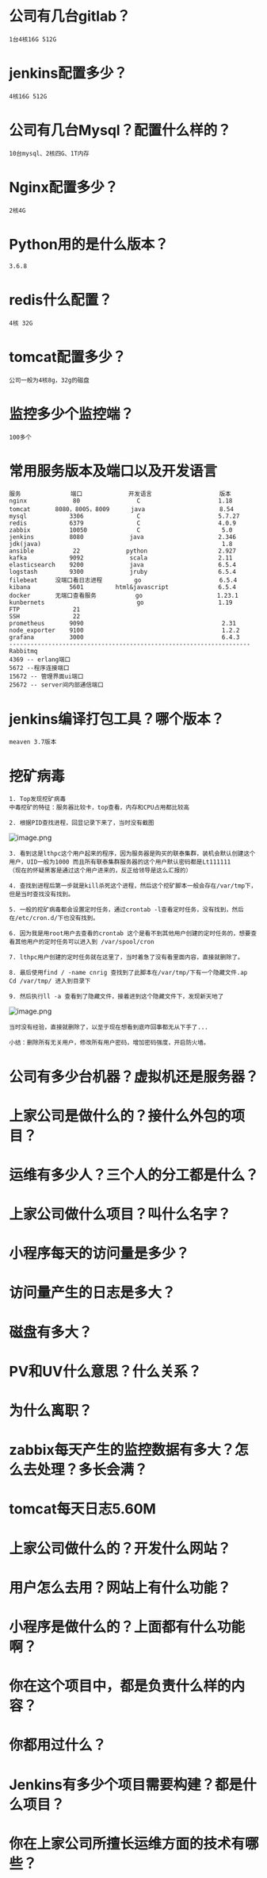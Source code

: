 # 公司有几台gitlab？

```
1台4核16G 512G
```

# jenkins配置多少？

```
4核16G 512G
```

# 公司有几台Mysql？配置什么样的？

```
10台mysql、2核四G、1T内存
```

# Nginx配置多少？

```
2核4G
```

# Python用的是什么版本？

```
3.6.8
```

# redis什么配置？

```
4核 32G
```

# tomcat配置多少？

```
公司一般为4核8g，32g的磁盘
```

# 监控多少个监控端？

```
100多个
```

# 常用服务版本及端口以及开发语言

```shell
服务              端口             开发语言                   版本
nginx             80                C                      1.18
tomcat       8080，8005，8009      java                     8.54
mysql            3306               C                      5.7.27
redis            6379               C                      4.0.9
zabbix           10050              C                       5.0
jenkins          8080             java                     2.346
jdk(java)                                                   1.8
ansible           22             python                    2.927
kafka            9092             scala                    2.11
elasticsearch    9200             java                     6.5.4
logstash         9300             jruby                    6.5.4
filebeat     没端口看日志进程         go                      6.5.4
kibana           5601         html&javascript              6.5.4
docker       无端口查看服务           go                     1.23.1
kunbernets                          go                     1.19
FTP               21                                             
SSH               22
prometheus       9090                                       2.31
node_exporter    9100                                       1.2.2
grafana          3000                                       6.4.3
--------------------------------------------------------------------
Rabbitmq
4369 -- erlang端口
5672 --程序连接端口
15672 -- 管理界面ui端口
25672 -- server间内部通信端口
```



# jenkins编译打包工具？哪个版本？

```
meaven 3.7版本
```

# 挖矿病毒

```
1. Top发现挖矿病毒
中毒挖矿的特征：服务器比较卡，top查看，内存和CPU占用都比较高

2. 根据PID查找进程，回显记录下来了，当时没有截图
```

![image.png](assets/Production/1650524288394-ee4c1d80-204b-41df-b0f2-f528252323ca.png)

```
3. 看到这是lthpc这个用户起来的程序，因为服务器是购买的联泰集群，装机会默认创建这个用户，UID一般为1000 而且所有联泰集群服务器的这个用户默认密码都是Lt111111
（现在的怀疑黑客是通过这个用户进来的，反正给领导是这么汇报的）

4. 查找到进程后第一步就是kill杀死这个进程，然后这个挖矿脚本一般会存在/var/tmp下，但是当时查找没有找到。

5. 一般的挖矿病毒都会设置定时任务，通过crontab -l查看定时任务，没有找到，然后在/etc/cron.d/下也没有找到。

6. 因为我是用root用户去查看的crontab 这个是看不到其他用户创建的定时任务的，想要查看其他用户的定时任务可以进入到 /var/spool/cron

7. lthpc用户创建的定时任务就在这里了，当时着急了没有看里面内容，直接就删除了。

8. 最后使用find / -name cnrig 查找到了此脚本在/var/tmp/下有一个隐藏文件.ap
Cd /var/tmp/ 进入到目录下

9. 然后执行ll -a 查看到了隐藏文件，接着进到这个隐藏文件下，发现新天地了
```

![image.png](assets/Production/1650524355857-b50d6175-662d-4a79-a076-fabd0ee94969.png)

```
当时没有经验，直接就删除了，以至于现在想看到底咋回事都无从下手了...

小结：删除所有无关用户，修改所有用户密码，增加密码强度，开启防火墙。
```



# 公司有多少台机器？虚拟机还是服务器？

# 上家公司是做什么的？接什么外包的项目？

# 运维有多少人？三个人的分工都是什么？

# 上家公司做什么项目？叫什么名字？

# 小程序每天的访问量是多少？

# 访问量产生的日志是多大？

# 磁盘有多大？

# PV和UV什么意思？什么关系？

# 为什么离职？

# zabbix每天产生的监控数据有多大？怎么去处理？多长会满？

# tomcat每天日志5.60M

# 上家公司做什么的？开发什么网站？

# 用户怎么去用？网站上有什么功能？

# 小程序是做什么的？上面都有什么功能啊？

# 你在这个项目中，都是负责什么样的内容？

# 你都用过什么？

# Jenkins有多少个项目需要构建？都是什么项目？

# 你在上家公司所擅长运维方面的技术有哪些？
